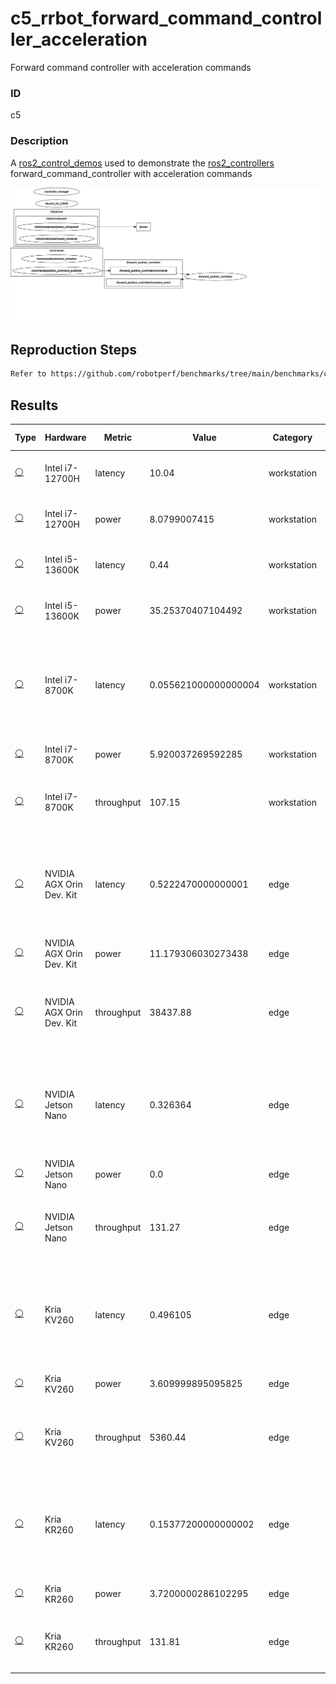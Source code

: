 # c5_rrbot_forward_command_controller_acceleration

Forward command controller with acceleration commands

### ID
c5

### Description
A [ros2_control_demos](https://github.com/ros-controls/ros2_control_demos) used to demonstrate the [ros2_controllers](https://github.com/ros-controls/ros2_controllers) forward_command_controller with acceleration commands


![](../../../imgs/c3_rrbot_forward_command_controller_position.svg)

## Reproduction Steps

```bash
Refer to https://github.com/robotperf/benchmarks/tree/main/benchmarks/control/c5_rrbot_forward_command_controller_acceleration and review the launch files to reproduce this package.
```

## Results

| Type | Hardware | Metric | Value | Category | Timestamp | Note | Data Source |
| --- | --- | --- | --- | --- | --- | --- | --- |
| [:white_circle:](https://github.com/robotperf/benchmarks/blob/main/benchmarks/README.md#type) | Intel i7-12700H | latency | 10.04 | workstation | 08-07-2023 | mean 0.21 ms, rms 1.17 ms, max 10.04 ms, min 0.06 ms, lost 0.00%, update rate 10 Hz | [N/A](https://github.com/robotperf/rosbags/tree/main/N/A) |
| [:white_circle:](https://github.com/robotperf/benchmarks/blob/main/benchmarks/README.md#type) | Intel i7-12700H | power | 8.0799007415 | workstation | 08-07-2023 | mean 0.21 ms, rms 1.17 ms, max 10.04 ms, min 0.06 ms, lost 0.00%, update rate 10 Hz | [N/A](https://github.com/robotperf/rosbags/tree/main/N/A) |
| [:white_circle:](https://github.com/robotperf/benchmarks/blob/main/benchmarks/README.md#type) | Intel i5-13600K | latency | 0.44 | workstation | 08-07-2023 | mean 0.02, ms, rms 0.05 ms, max 0.44 ms, min 0.009 ms, lost 0.00%, update rate 10 Hz | [N/A](https://github.com/robotperf/rosbags/tree/main/N/A) |
| [:white_circle:](https://github.com/robotperf/benchmarks/blob/main/benchmarks/README.md#type) | Intel i5-13600K | power | 35.25370407104492 | workstation | 08-07-2023 | mean 0.02, ms, rms 0.05 ms, max 0.44 ms, min 0.009 ms, lost 0.00%, update rate 10 Hz | [N/A](https://github.com/robotperf/rosbags/tree/main/N/A) |
| [:white_circle:](https://github.com/robotperf/benchmarks/blob/main/benchmarks/README.md#type) | Intel i7-8700K | latency | 0.055621000000000004 | workstation | 2023-07-20 14:54:29 | ✋mean_benchmark 0.016474258575197888, rms_benchmark 0.01653362410999869, max_benchmark 0.055621000000000004, min_benchmark 0.003118, lost messages 0.07 % | [simulation](https://github.com/robotperf/rosbags/tree/main/simulation) |
| [:white_circle:](https://github.com/robotperf/benchmarks/blob/main/benchmarks/README.md#type) | Intel i7-8700K | power | 5.920037269592285 | workstation | 2023-07-20 14:57:43 | ✋ | [simulation](https://github.com/robotperf/rosbags/tree/main/simulation) |
| [:white_circle:](https://github.com/robotperf/benchmarks/blob/main/benchmarks/README.md#type) | Intel i7-8700K | throughput | 107.15 | workstation | 2023-07-20 15:01:14 | ✋mean_benchmark 100.0, rms_benchmark 100.0, max_benchmark 107.15, min_benchmark 93.83, lost messages 0.07 % | [simulation](https://github.com/robotperf/rosbags/tree/main/simulation) |
| [:white_circle:](https://github.com/robotperf/benchmarks/blob/main/benchmarks/README.md#type) | NVIDIA AGX Orin Dev. Kit | latency | 0.5222470000000001 | edge | 2023-07-21 17:09:12 | ✋mean_benchmark 0.011955726917440157, rms_benchmark 0.015192538054428393, max_benchmark 0.5222470000000001, min_benchmark 0.001728, lost messages 0.07 % | [simulation](https://github.com/robotperf/rosbags/tree/main/simulation) |
| [:white_circle:](https://github.com/robotperf/benchmarks/blob/main/benchmarks/README.md#type) | NVIDIA AGX Orin Dev. Kit | power | 11.179306030273438 | edge | 2023-07-21 17:31:18 | ✋ | [simulation](https://github.com/robotperf/rosbags/tree/main/simulation) |
| [:white_circle:](https://github.com/robotperf/benchmarks/blob/main/benchmarks/README.md#type) | NVIDIA AGX Orin Dev. Kit | throughput | 38437.88 | edge | 2023-07-21 17:55:36 | ✋mean_benchmark 6718.71, rms_benchmark 13985.87, max_benchmark 38437.88, min_benchmark 0.08, lost messages 0.07 % | [simulation](https://github.com/robotperf/rosbags/tree/main/simulation) |
| [:white_circle:](https://github.com/robotperf/benchmarks/blob/main/benchmarks/README.md#type) | NVIDIA Jetson Nano | latency | 0.326364 | edge | 2023-07-24 12:47:51 | ✋mean_benchmark 0.03523208970099668, rms_benchmark 0.04177455189022708, max_benchmark 0.326364, min_benchmark 0.016668, lost messages 0.04 % | [simulation](https://github.com/robotperf/rosbags/tree/main/simulation) |
| [:white_circle:](https://github.com/robotperf/benchmarks/blob/main/benchmarks/README.md#type) | NVIDIA Jetson Nano | power | 0.0 | edge | 2023-07-24 12:50:11 | ✋ | [simulation](https://github.com/robotperf/rosbags/tree/main/simulation) |
| [:white_circle:](https://github.com/robotperf/benchmarks/blob/main/benchmarks/README.md#type) | NVIDIA Jetson Nano | throughput | 131.27 | edge | 2023-07-24 12:53:20 | ✋mean_benchmark 100.01, rms_benchmark 100.02, max_benchmark 131.27, min_benchmark 90.59, lost messages 0.04 % | [simulation](https://github.com/robotperf/rosbags/tree/main/simulation) |
| [:white_circle:](https://github.com/robotperf/benchmarks/blob/main/benchmarks/README.md#type) | Kria KV260 | latency | 0.496105 | edge | 2023-07-25 00:36:52 | ✋mean_benchmark 0.03631871313294331, rms_benchmark 0.037524251132079925, max_benchmark 0.496105, min_benchmark 0.010331, lost messages 0.04 % | [simulation](https://github.com/robotperf/rosbags/tree/main/simulation) |
| [:white_circle:](https://github.com/robotperf/benchmarks/blob/main/benchmarks/README.md#type) | Kria KV260 | power | 3.609999895095825 | edge | 2023-07-25 00:39:09 | ✋ | [simulation](https://github.com/robotperf/rosbags/tree/main/simulation) |
| [:white_circle:](https://github.com/robotperf/benchmarks/blob/main/benchmarks/README.md#type) | Kria KV260 | throughput | 5360.44 | edge | 2023-07-25 00:41:36 | ✋mean_benchmark 107.32, rms_benchmark 216.5, max_benchmark 5360.44, min_benchmark 11.62, lost messages 0.04 % | [simulation](https://github.com/robotperf/rosbags/tree/main/simulation) |
| [:white_circle:](https://github.com/robotperf/benchmarks/blob/main/benchmarks/README.md#type) | Kria KR260 | latency | 0.15377200000000002 | edge | 2023-07-25 02:35:27 | ✋mean_benchmark 0.03534882551319648, rms_benchmark 0.03548432930808023, max_benchmark 0.15377200000000002, min_benchmark 0.011151, lost messages 0.02 % | [simulation](https://github.com/robotperf/rosbags/tree/main/simulation) |
| [:white_circle:](https://github.com/robotperf/benchmarks/blob/main/benchmarks/README.md#type) | Kria KR260 | power | 3.7200000286102295 | edge | 2023-07-25 02:37:43 | ✋ | [simulation](https://github.com/robotperf/rosbags/tree/main/simulation) |
| [:white_circle:](https://github.com/robotperf/benchmarks/blob/main/benchmarks/README.md#type) | Kria KR260 | throughput | 131.81 | edge | 2023-07-25 02:40:08 | ✋mean_benchmark 100.0, rms_benchmark 100.0, max_benchmark 131.81, min_benchmark 80.56, lost messages 0.02 % | [simulation](https://github.com/robotperf/rosbags/tree/main/simulation) |

